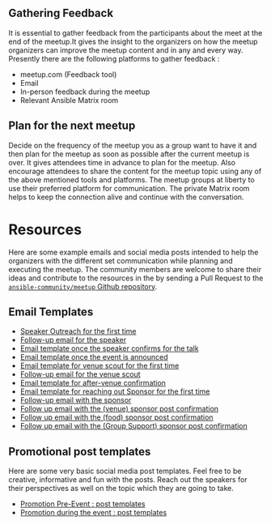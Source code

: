 ## Gathering Feedback


It is essential to gather feedback from the participants about the meet at the end of the meetup.It gives the insight to the organizers on how the meetup organizers can improve the meetup content and in any and every way. Presently there are the following platforms to gather feedback :

- meetup.com (Feedback tool)
- Email
- In-person feedback during the meetup
- Relevant Ansible Matrix room

## Plan for the next meetup

Decide on the frequency of the meetup you as a group want to have it and then plan for the meetup as soon as possible after the current meetup is over. It gives attendees time in advance to plan for the meetup. Also encourage attendees to share the content for the meetup topic using any of the above mentioned tools and platforms. The meetup groups at liberty to use their preferred platform for communication. The private Matrix room helps to keep the connection alive and continue with the conversation.

# Resources

Here are some example emails and social media posts intended to help the organizers with the different set communication while planning and executing the meetup. The community members are welcome to share their ideas and contribute to the resources in the by sending a Pull Request to the [`ansible-community/meetup` Github repository](https://github.com/ansible-community/meetup).

## Email Templates

- [Speaker Outreach for the first time](../resources/email_templates/speaker_outreach_for_the_first_time.md)
- [Follow-up email for the speaker](../resources/email_templates/follow-up_email_for_the_speaker.md)
- [Email template once the speaker confirms for the talk](../resources/email_templates/once_the_speaker_confirms_for_the_talk.md)
- [Email template once the event is announced](../resources/email_templates/speaker_communication_once_the_event_is_announced.md)
- [Email template for venue scout for the first time](../resources/email_templates/venue_scout_for_the_first_time.md)
- [Follow-up email for the venue scout](../resources/email_templates/venue_scout_follow_up.md)
- [Email template for after-venue confirmation](../resources/email_templates/venue_scout_post_confirmation.md)
- [Email template for reaching out Sponsor for the first time](../resources/email_templates/sponsor_reaching_out_for_the_first_time.md)
- [Follow-up email with the sponsor](../resources/email_templates/sponsor_follow_up.md)
- [Follow up email with the (venue) sponsor post confirmation](../resources/email_templates/sponsor_venue_post_confirmation.md)
- [Follow up email with the (food) sponsor post confirmation](../resources/email_templates/sponsor_food_post_confirmation.md)
- [Follow up email with the (Group Support) sponsor post confirmation](../resources/email_templates/sponsor_supporter_post_confirmation.md)

## Promotional post templates

Here are some very basic social media post templates. Feel free to be creative, informative and fun with the posts. Reach out the speakers for their perspectives as well on the topic which they are going to take.

- [Promotion Pre-Event : post templates](../resources/social_media_post_templates/during_event_post_templates.md)
- [Promotion during the event : post templates](../resources/social_media_post_templates/pre_event_post_templates.md)

